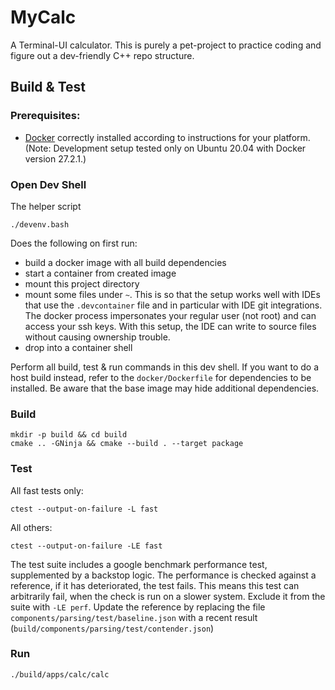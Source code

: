 # MyCalc

A Terminal-UI calculator.
This is purely a pet-project to practice coding and figure out a dev-friendly C++ repo structure.

## Build & Test

### Prerequisites:
- [Docker](https://docs.docker.com/engine/install/) correctly installed according to instructions for your platform. (Note: Development setup tested only on Ubuntu 20.04 with Docker version 27.2.1.)

### Open Dev Shell

The helper script
```
./devenv.bash
```
Does the following on first run:
- build a docker image with all build dependencies
- start a container from created image
- mount this project directory
- mount some files under `~`. This is so that the setup works well with IDEs that use the `.devcontainer` file and in particular with IDE git integrations. The docker process impersonates your regular user (not root) and can access your ssh keys. With this setup, the IDE can write to source files without causing ownership trouble.
- drop into a container shell

Perform all build, test & run commands in this dev shell.
If you want to do a host build instead, refer to the `docker/Dockerfile` for dependencies to be installed. Be aware that the base image may hide additional dependencies.

### Build

```
mkdir -p build && cd build
cmake .. -GNinja && cmake --build . --target package
```

### Test

All fast tests only:
```
ctest --output-on-failure -L fast
```
All others:
```
ctest --output-on-failure -LE fast
```
The test suite includes a google benchmark performance test, supplemented by a backstop logic. The performance is checked against a reference, if it has deteriorated, the test fails. This means this test can arbitrarily fail, when the check is run on a slower system. Exclude it from the suite with `-LE perf`.
Update the reference by replacing the file `components/parsing/test/baseline.json` with a recent result (`build/components/parsing/test/contender.json`)

### Run
```
./build/apps/calc/calc
```
